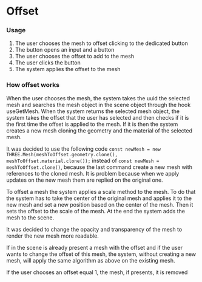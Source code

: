 # Offset

### Usage

1. The user chooses the mesh to offset clicking to the dedicated button
2. The button opens an input and a button
3. The user chooses the offset to add to the mesh
4. The user clicks the button
5. The system applies the offset to the mesh

### How offset works

When the user chooses the mesh, the system takes the uuid the selected mesh and searches the mesh object in the scene object through the hook useGetMesh. When the system returns the selected mesh object, the system takes the offset that the user has selected and then checks if it is the first time the offset is applied to the mesh. If it is then the system creates a new mesh cloning the geometry and the material of the selected mesh.

It was decided to use the following code `const newMesh = new THREE.Mesh(meshToOffset.geometry.clone(), meshToOffset.material.clone());` instead of `const newMesh = meshToOffset.clone()`, because the last command create a new mesh with references to the cloned mesh. It is problem because when we apply updates on the new mesh them are replied on the original one.

To offset a mesh the system applies a scale method to the mesh. To do that the system has to take the center of the original mesh and applies it to the new mesh and set a new position based on the center of the mesh. Then it sets the offset to the scale of the mesh. At the end the system adds the mesh to the scene.

It was decided to change the opacity and transparency of the mesh to render the new mesh more readable.

If in the scene is already present a mesh with the offset and if the user wants to change the offset of this mesh, the system, without creating a new mesh, will apply the same algorithm as above on the existing mesh.

If the user chooses an offset equal 1, the mesh, if presents, it is removed
